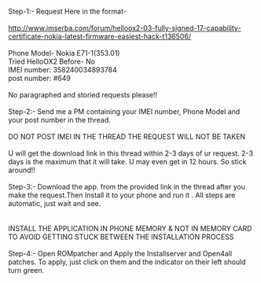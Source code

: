 Step-1:- Request Here in the format-<br /><br />http://www.imserba.com/forum/helloox2-03-fully-signed-17-capability-certificate-nokia-latest-firmware-easiest-hack-t136506/<br /><br />Phone Model- Nokia E71-1(353.01)<br />Tried HelloOX2 Before- No<br />IMEI number: 358240034893784<br />post number: #649<br /><br />No paragraphed and storied requests please!!<br /><br />Step-2:- Send me a PM containing your IMEI number, Phone Model and your post number in the thread.<br /><br />DO NOT POST IMEI IN THE THREAD THE REQUEST WILL NOT BE TAKEN<br /><br />U will get the download link in this thread within 2-3 days of ur request. 2-3 days is the maximum that it will take. U may even get in 12 hours. So stick around!!<br /><br />Step-3:- Download the app. from the provided link in the thread after you make the request.Then Install it to your phone and run it . All steps are automatic, just wait and see.<br /><br /><br />INSTALL THE APPLICATION IN PHONE MEMORY &amp; NOT IN MEMORY CARD TO AVOID GETTING STUCK BETWEEN THE INSTALLATION PROCESS<br /><br />Step-4:- Open ROMpatcher and Apply the Installserver and Open4all patches. To apply, just click on them and the indicator on their left should turn green.<br />